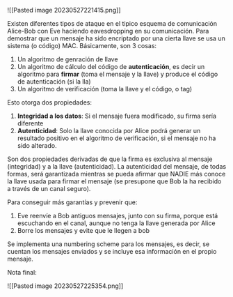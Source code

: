 ![[Pasted image 20230527221415.png]]

Existen diferentes tipos de ataque en el tipico esquema de comunicación Alice-Bob con Eve haciendo eavesdropping en su comunicación. Para demostrar que un mensaje ha sido encriptado por una cierta llave se usa un sistema (o código) MAC. Básicamente, son 3 cosas:

1. Un algoritmo de genración de llave
2. Un algoritmo de cálculo del código de **autenticación**, es decir un algoritmo para **firmar** (toma el mensaje y la llave) y produce el código de autenticación (si la lla)
3. Un algoritmo de verificación (toma la llave y el código, o tag) 

Esto otorga dos propiedades:
1. **Integridad a los datos**: Si el mensaje fuera modificado, su firma sería diferente
2. **Autenticidad**: Solo la llave conocida por Alice podrá generar un resultado positivo en el algoritmo de verificación, si el mensaje no ha sido alterado.

Son dos propiedades derivadas de que la firma es exclusiva al mensaje (integridad) y a la llave (autenticidad). La autenticidad del mensaje, de todas formas, será garantizada mientras se pueda afirmar que NADIE más conoce la llave usada para firmar el mensaje (se presupone que Bob la ha recibido a través de un canal seguro).

Para conseguir más garantías y prevenir que:

1. Eve reenvíe a Bob antiguos mensajes, junto con su firma, porque está escuchando en el canal, aunque no tenga la llave generada por Alice
2. Borre los mensajes y evite que le llegen a bob

Se implementa una numbering scheme para los mensajes, es decir, se cuentan los mensajes enviados y se incluye esa información en el propio mensaje.

Nota final:

![[Pasted image 20230527225354.png]]

